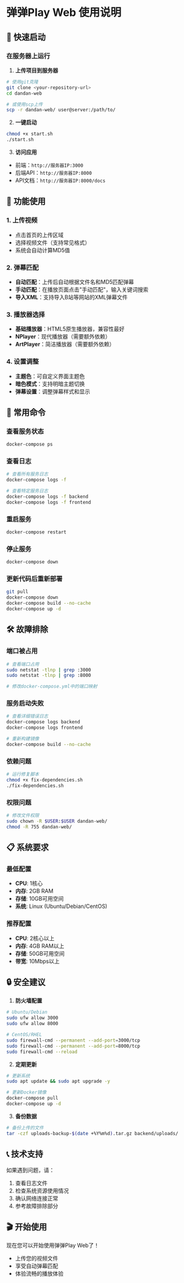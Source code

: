 # 弹弹Play Web 使用说明

## 🚀 快速启动

### 在服务器上运行

1. **上传项目到服务器**
```bash
# 使用git克隆
git clone <your-repository-url>
cd dandan-web

# 或使用scp上传
scp -r dandan-web/ user@server:/path/to/
```

2. **一键启动**
```bash
chmod +x start.sh
./start.sh
```

3. **访问应用**
- 前端：`http://服务器IP:3000`
- 后端API：`http://服务器IP:8000`
- API文档：`http://服务器IP:8000/docs`

## 📱 功能使用

### 1. 上传视频
- 点击首页的上传区域
- 选择视频文件（支持常见格式）
- 系统会自动计算MD5值

### 2. 弹幕匹配
- **自动匹配**：上传后自动根据文件名和MD5匹配弹幕
- **手动匹配**：在播放页面点击"手动匹配"，输入关键词搜索
- **导入XML**：支持导入B站等网站的XML弹幕文件

### 3. 播放器选择
- **基础播放器**：HTML5原生播放器，兼容性最好
- **NPlayer**：现代播放器（需要额外依赖）
- **ArtPlayer**：简洁播放器（需要额外依赖）

### 4. 设置调整
- **主题色**：可自定义界面主题色
- **暗色模式**：支持明暗主题切换
- **弹幕设置**：调整弹幕样式和显示

## 🔧 常用命令

### 查看服务状态
```bash
docker-compose ps
```

### 查看日志
```bash
# 查看所有服务日志
docker-compose logs -f

# 查看特定服务日志
docker-compose logs -f backend
docker-compose logs -f frontend
```

### 重启服务
```bash
docker-compose restart
```

### 停止服务
```bash
docker-compose down
```

### 更新代码后重新部署
```bash
git pull
docker-compose down
docker-compose build --no-cache
docker-compose up -d
```

## 🛠️ 故障排除

### 端口被占用
```bash
# 查看端口占用
sudo netstat -tlnp | grep :3000
sudo netstat -tlnp | grep :8000

# 修改docker-compose.yml中的端口映射
```

### 服务启动失败
```bash
# 查看详细错误日志
docker-compose logs backend
docker-compose logs frontend

# 重新构建镜像
docker-compose build --no-cache
```

### 依赖问题
```bash
# 运行修复脚本
chmod +x fix-dependencies.sh
./fix-dependencies.sh
```

### 权限问题
```bash
# 修改文件权限
sudo chown -R $USER:$USER dandan-web/
chmod -R 755 dandan-web/
```

## 📋 系统要求

### 最低配置
- **CPU**: 1核心
- **内存**: 2GB RAM
- **存储**: 10GB可用空间
- **系统**: Linux (Ubuntu/Debian/CentOS)

### 推荐配置
- **CPU**: 2核心以上
- **内存**: 4GB RAM以上
- **存储**: 50GB可用空间
- **带宽**: 10Mbps以上

## 🔒 安全建议

1. **防火墙配置**
```bash
# Ubuntu/Debian
sudo ufw allow 3000
sudo ufw allow 8000

# CentOS/RHEL
sudo firewall-cmd --permanent --add-port=3000/tcp
sudo firewall-cmd --permanent --add-port=8000/tcp
sudo firewall-cmd --reload
```

2. **定期更新**
```bash
# 更新系统
sudo apt update && sudo apt upgrade -y

# 更新Docker镜像
docker-compose pull
docker-compose up -d
```

3. **备份数据**
```bash
# 备份上传的文件
tar -czf uploads-backup-$(date +%Y%m%d).tar.gz backend/uploads/
```

## 📞 技术支持

如果遇到问题，请：
1. 查看日志文件
2. 检查系统资源使用情况
3. 确认网络连接正常
4. 参考故障排除部分

## 🎬 开始使用

现在您可以开始使用弹弹Play Web了！
- 上传您的视频文件
- 享受自动弹幕匹配
- 体验流畅的播放体验
